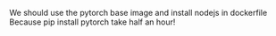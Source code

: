 We should use the pytorch base image and install nodejs in dockerfile
Because pip install pytorch take half an hour!
